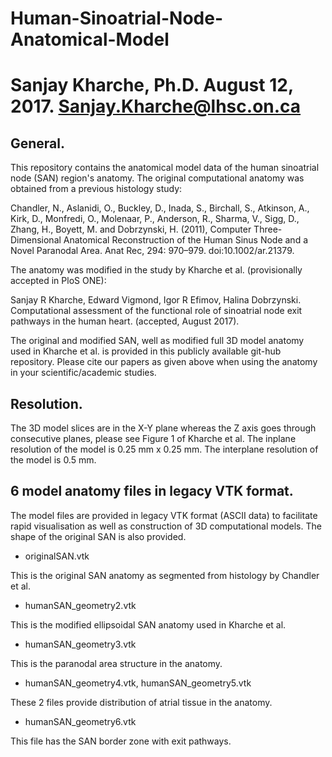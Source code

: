 # Human-Sinoatrial-Node-Anatomical-Model

Sanjay Kharche, Ph.D.
August 12, 2017.
Sanjay.Kharche@lhsc.on.ca
============================================================================================

General.
-------

This repository contains the anatomical model data of the human sinoatrial node (SAN) region's 
anatomy. The original computational anatomy was obtained from a previous histology study:

Chandler, N., Aslanidi, O., Buckley, D., Inada, S., Birchall, S., Atkinson, A., Kirk, D., Monfredi, O., 
Molenaar, P., Anderson, R., Sharma, V., Sigg, D., Zhang, H., Boyett, M. and Dobrzynski, H. (2011), 
Computer Three-Dimensional Anatomical Reconstruction of the Human Sinus Node and a 
Novel Paranodal Area. Anat Rec, 294: 970–979. doi:10.1002/ar.21379.

The anatomy was modified in the study by Kharche et al. (provisionally accepted in PloS ONE):

Sanjay R Kharche, Edward Vigmond, Igor R Efimov, Halina Dobrzynski.
Computational assessment of the functional role of sinoatrial node exit pathways in the human heart.
(accepted, August 2017).

The original and modified SAN, well as modified full 3D model anatomy used in Kharche et al. is 
provided in this publicly available git-hub repository. Please cite our papers as given above when using
the anatomy in your scientific/academic studies.

Resolution.
-----------

The 3D model slices are in the X-Y plane whereas the Z axis goes through consecutive planes, please see
Figure 1 of Kharche et al.
The inplane resolution of the model is 0.25 mm x 0.25 mm.
The interplane resolution of the model is 0.5 mm.

6 model anatomy files in legacy VTK format.
----------------------------------------------

The model files are provided in legacy VTK format (ASCII data) to facilitate rapid visualisation as well 
as construction of 3D computational models. The shape of the original SAN is also provided.

* originalSAN.vtk

This is the original SAN anatomy as segmented from histology by Chandler et al.

* humanSAN_geometry2.vtk

This is the modified ellipsoidal SAN anatomy used in Kharche et al.

* humanSAN_geometry3.vtk

This is the paranodal area structure in the anatomy.

* humanSAN_geometry4.vtk, humanSAN_geometry5.vtk

These 2 files provide distribution of atrial tissue in the anatomy.

* humanSAN_geometry6.vtk

This file has the SAN border zone with exit pathways.
